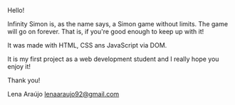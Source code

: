 Hello!

Infinity Simon is, as the name says, a Simon game without limits. The game will go on forever. That is, if you're good enough to keep up with it!

It was made with HTML, CSS ans JavaScript via DOM.

It is my first project as a web development student and I really hope you enjoy it!

Thank you!

Lena Araújo
lenaaraujo92@gmail.com
